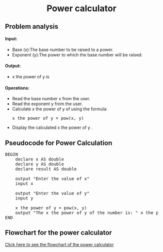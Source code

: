 <a name="readme-top"></a>

<div align="center">
  <h1><b> Power calculator </b></h1>
  
<html>
<body>
<div align ="left">
<h2> Problem analysis </h2>
  
<h4>Input:</h4>
<ul>
    <li>Base (x):The base number to be raised to a power.</li>
    <li>Exponent (y):The power to which the base number will be raised.</li>
</ul>

<h4>Output:</h4>

 <ul> <li> x the power of y is </li> </ul>
    
<h4>Operations:</h4>
<ul>
    <li>Read the base number x from the user.</li>
    <li>Read the exponent y from the user.</li>
    <li>Calculate x the power of y of using the formula:
        <pre>x the power of y = pow(x, y)</pre> </li>
   <li>Display the calculated x the power of y .</li>
</ul>

</body>
</html>
  
<h2>Pseudocode for Power Calculation</h2>

<pre>
BEGIN
    declare x AS double
    declare y AS double 
    declare result AS double 
  
    output "Enter the value of x"
    input x
    
    output "Enter the value of y"
    input y
    
    x the power of y = pow(x, y)
    output "The x the power of y of the number is: " x the power of y
END
</pre>

</body>
</html>
<h2> Flowchart for the power calculator </h2>
<a href=" https://1drv.ms/i/c/105b6da710b596d0/EdpQPfE9MZhEhleIaTiEJycBXw0wLZj9cmtT7aO1ipVHlA?e=plOSsD " target="_blank">Click here to see the flowchart of the power calculator</a>

